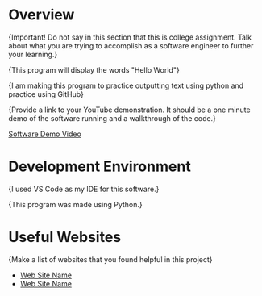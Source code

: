 # Overview

{Important!  Do not say in this section that this is college assignment.  Talk about what you are trying to accomplish as a software engineer to further your learning.}

{This program will display the words "Hello World"}

{I am making this program to practice outputting text using python and practice using GitHub}

{Provide a link to your YouTube demonstration.  It should be a one minute demo of the software running and a walkthrough of the code.}

[Software Demo Video](http://youtube.link.goes.here)

# Development Environment

{I used VS Code as my IDE for this software.}

{This program was made using Python.}

# Useful Websites

{Make a list of websites that you found helpful in this project}
* [Web Site Name](http://url.link.goes.here)
* [Web Site Name](http://url.link.goes.here)
